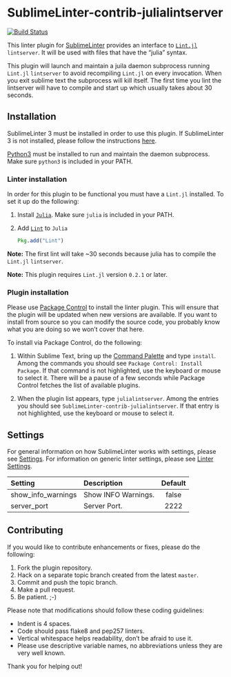 SublimeLinter-contrib-julialintserver
================================

[![Build Status](https://travis-ci.org/invenia/SublimeLinter-contrib-julialintserver.svg?branch=master)](https://travis-ci.org/invenia/SublimeLinter-contrib-julialintserver)

This linter plugin for [SublimeLinter][docs] provides an interface to [`Lint.jl`](https://github.com/tonyhffong/Lint.jl) `lintserver`. It will be used with files that have the “julia” syntax.

This plugin will launch and maintain a juila daemon subprocess running `Lint.jl` `lintserver` to avoid recompiling `Lint.jl` on every invocation.
When you exit sublime text the subprocess will kill itself.
The first time you lint the lintserver will have to compile and start up which usually takes about 30 seconds.


## Installation
SublimeLinter 3 must be installed in order to use this plugin. If SublimeLinter 3 is not installed, please follow the instructions [here][installation].

[Python3](https://www.python.org/download) must be installed to run and maintain the daemon subprocess. Make sure `python3` is included in your PATH.


### Linter installation
In order for this plugin to be functional you must have a `Lint.jl` installed. To set it up do the following:

1. Install [`Julia`](http://julialang.org/). Make sure `julia` is included in your PATH.

1. Add [`Lint`](https://github.com/tonyhffong/Lint.jl) to `Julia`
    ```Julia
    Pkg.add("Lint")
    ```

**Note:** The first lint will take ~30 seconds because julia has to compile the `Lint.jl` `lintserver`.

**Note:** This plugin requires `Lint.jl` version `0.2.1` or later.


### Plugin installation
Please use [Package Control][pc] to install the linter plugin. This will ensure that the plugin will be updated when new versions are available. If you want to install from source so you can modify the source code, you probably know what you are doing so we won’t cover that here.

To install via Package Control, do the following:

1. Within Sublime Text, bring up the [Command Palette][cmd] and type `install`. Among the commands you should see `Package Control: Install Package`. If that command is not highlighted, use the keyboard or mouse to select it. There will be a pause of a few seconds while Package Control fetches the list of available plugins.

1. When the plugin list appears, type `julialintserver`. Among the entries you should see `SublimeLinter-contrib-julialintserver`. If that entry is not highlighted, use the keyboard or mouse to select it.

## Settings
For general information on how SublimeLinter works with settings, please see [Settings][settings]. For information on generic linter settings, please see [Linter Settings][linter-settings].

|Setting|Description|Default|
|:------|:----------|:------------:|
|show_info_warnings|Show INFO Warnings.|false
|server_port|Server Port.|2222

## Contributing
If you would like to contribute enhancements or fixes, please do the following:

1. Fork the plugin repository.
1. Hack on a separate topic branch created from the latest `master`.
1. Commit and push the topic branch.
1. Make a pull request.
1. Be patient.  ;-)

Please note that modifications should follow these coding guidelines:

- Indent is 4 spaces.
- Code should pass flake8 and pep257 linters.
- Vertical whitespace helps readability, don’t be afraid to use it.
- Please use descriptive variable names, no abbreviations unless they are very well known.

Thank you for helping out!

[docs]: http://sublimelinter.readthedocs.org
[installation]: http://sublimelinter.readthedocs.org/en/latest/installation.html
[locating-executables]: http://sublimelinter.readthedocs.org/en/latest/usage.html#how-linter-executables-are-located
[pc]: https://sublime.wbond.net/installation
[cmd]: http://docs.sublimetext.info/en/sublime-text-3/extensibility/command_palette.html
[settings]: http://sublimelinter.readthedocs.org/en/latest/settings.html
[linter-settings]: http://sublimelinter.readthedocs.org/en/latest/linter_settings.html
[inline-settings]: http://sublimelinter.readthedocs.org/en/latest/settings.html#inline-settings
